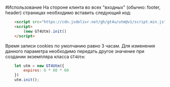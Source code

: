 #Использование
На стороне клинта во всех "входных" (обычно: footer, header) страницах необходимо вставить следующий код:
```html
  	<script src="https://cdn.jsdelivr.net/gh/gt4u/utm@v1/script.min.js"></script>
	<script>
		(new GT4Utm).init()
	</script>
```
Время записи cookies по умолчанию равно 3 часам. 
Для изменения данного параметра необходимо передать другое значение при создании экземпляра класса `GT4Utm`:
```js
    let utm = new GT4Utm({
        expires: 6 * 60 * 60
    })
    utm.init();
``` 